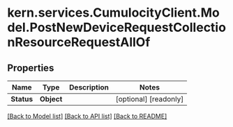 # kern.services.CumulocityClient.Model.PostNewDeviceRequestCollectionResourceRequestAllOf

## Properties

Name | Type | Description | Notes
------------ | ------------- | ------------- | -------------
**Status** | **Object** |  | [optional] [readonly] 

[[Back to Model list]](../README.md#documentation-for-models) [[Back to API list]](../README.md#documentation-for-api-endpoints) [[Back to README]](../README.md)

